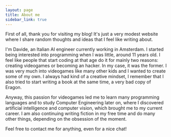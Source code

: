 ```yaml
---
layout: page
title: About me
sidebar_link: true
---
```


First of all, thank you for visiting my blog!
It's just a very modest website where I share random thoughts and ideas that I feel like writing about.

I'm Davide, an Italian AI engineer currently working in Amsterdam. 
I started being interested into programming when I was little, around 11 years old. I feel like people that start coding at that age do it for mainly two reasons: creating videogames or becoming an hacker. In my case, it was the former. I was very much into videogames like many other kids and I wanted to create some of my own. I always had kind of a creative mindset, I remember that I also tried to start writing a book at the same time, a very bad copy of Eragon.

Anyway, this passion for videogames led me to learn many programming languages and to study Computer Engineering later on, where I discovered artificial intelligence and computer vision, which brought me to my current career. 
I am also continuing writing fiction in my free time and do many other things, depending on the obsession of the moment. 

Feel free to contact me for anything, even for a nice chat!